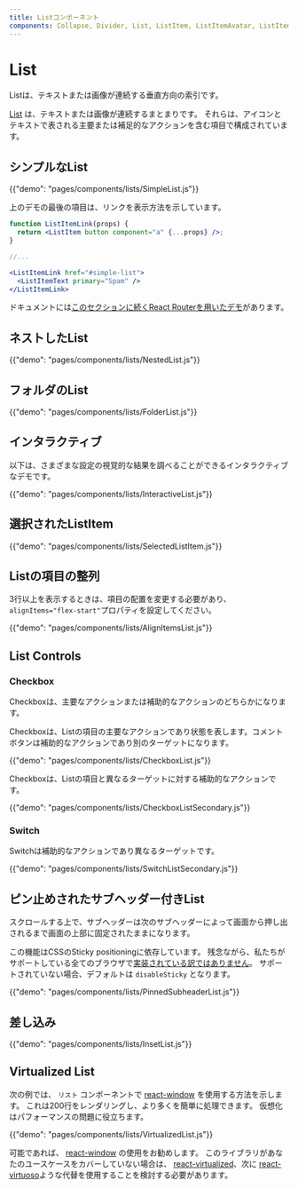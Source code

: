 ```yaml
---
title: Listコンポーネント
components: Collapse, Divider, List, ListItem, ListItemAvatar, ListItemIcon, ListItemSecondaryAction, ListItemText, ListSubheader
---
```


# List

<p class="description">Listは、テキストまたは画像が連続する垂直方向の索引です。</p>

[List](https://material.io/design/components/lists.html) は、テキストまたは画像が連続するまとまりです。 それらは、アイコンとテキストで表される主要または補足的なアクションを含む項目で構成されています。

## シンプルなList

{{"demo": "pages/components/lists/SimpleList.js"}}

上のデモの最後の項目は、リンクを表示方法を示しています。

```jsx
function ListItemLink(props) {
  return <ListItem button component="a" {...props} />;
}

//...

<ListItemLink href="#simple-list">
  <ListItemText primary="Spam" />
</ListItemLink>
```

ドキュメントには[このセクションに続くReact Routerを用いたデモ](/guides/composition/#react-router)があります。

## ネストしたList

{{"demo": "pages/components/lists/NestedList.js"}}

## フォルダのList

{{"demo": "pages/components/lists/FolderList.js"}}

## インタラクティブ

以下は、さまざまな設定の視覚的な結果を調べることができるインタラクティブなデモです。

{{"demo": "pages/components/lists/InteractiveList.js"}}

## 選択されたListItem

{{"demo": "pages/components/lists/SelectedListItem.js"}}

## Listの項目の整列

3行以上を表示するときは、項目の配置を変更する必要があり、`alignItems="flex-start"`プロパティを設定してください。

{{"demo": "pages/components/lists/AlignItemsList.js"}}

## List Controls

### Checkbox

Checkboxは、主要なアクションまたは補助的なアクションのどちらかになります。

Checkboxは、Listの項目の主要なアクションであり状態を表します。コメントボタンは補助的なアクションであり別のターゲットになります。

{{"demo": "pages/components/lists/CheckboxList.js"}}

Checkboxは、Listの項目と異なるターゲットに対する補助的なアクションです。

{{"demo": "pages/components/lists/CheckboxListSecondary.js"}}

### Switch

Switchは補助的なアクションであり異なるターゲットです。

{{"demo": "pages/components/lists/SwitchListSecondary.js"}}

## ピン止めされたサブヘッダー付きList

スクロールする上で、サブヘッダーは次のサブヘッダーによって画面から押し出されるまで画面の上部に固定されたままになります。

この機能はCSSのSticky positioningに依存しています。 残念ながら、私たちがサポートしている全てのブラウザで[実装されている訳ではありません](https://caniuse.com/#search=sticky)。 サポートされていない場合、デフォルトは `disableSticky` となります。

{{"demo": "pages/components/lists/PinnedSubheaderList.js"}}

## 差し込み

{{"demo": "pages/components/lists/InsetList.js"}}

## Virtualized List

次の例では、 `リスト` コンポーネントで [react-window](https://github.com/bvaughn/react-window) を使用する方法を示します。 これは200行をレンダリングし、より多くを簡単に処理できます。 仮想化はパフォーマンスの問題に役立ちます。

{{"demo": "pages/components/lists/VirtualizedList.js"}}

可能であれば、 [react-window](https://github.com/bvaughn/react-window) の使用をお勧めします。 このライブラリがあなたのユースケースをカバーしていない場合は、 [react-virtualized](https://github.com/bvaughn/react-virtualized)、次に [react-virtuoso](https://github.com/petyosi/react-virtuoso)ような代替を使用することを検討する必要があります。